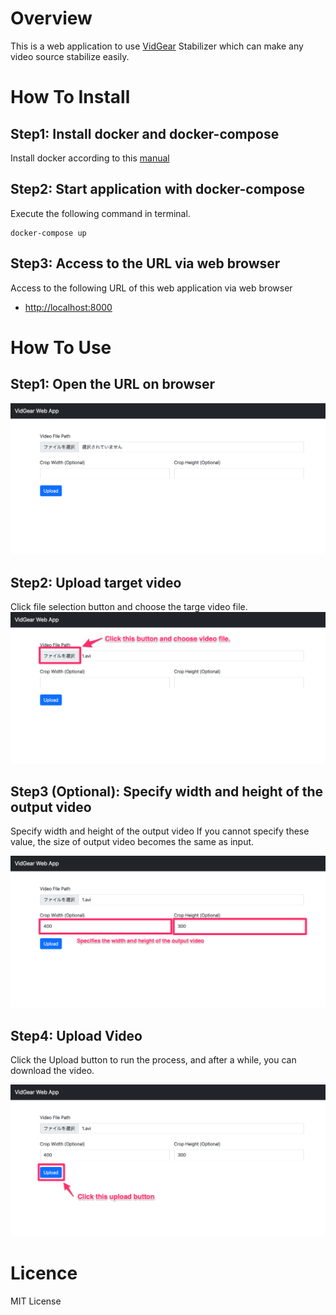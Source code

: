 # Overview
This is a web application to use [VidGear](https://github.com/abhiTronix/vidgear) Stabilizer which can make any video source stabilize easily.

# How To Install

## Step1: Install docker and docker-compose
Install docker according to this [manual](https://docs.docker.com/docker-for-mac/install/)

## Step2: Start application with docker-compose 
Execute the following command in terminal.

```shell
docker-compose up
```

## Step3: Access to the URL via web browser
Access to the following URL of this web application via web browser  
- [http://localhost:8000](http://localhost:8000)

# How To Use

## Step1: Open the URL on browser
![step1](images/step1.png)

## Step2: Upload target video
Click file selection button and choose the targe video file.
![step2](images/step2.png)

## Step3 (Optional): Specify width and height of the output video
Specify width and height of the output video
If you cannot specify these value, the size of output video becomes the same as input.

![step3](images/step3.png)

## Step4: Upload Video
Click the Upload button to run the process, and after a while, you can download the video.  

![step4](images/step4.png)


# Licence
MIT License